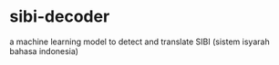 # sibi-decoder
a machine learning model to detect and translate SIBI (sistem isyarah bahasa indonesia)
